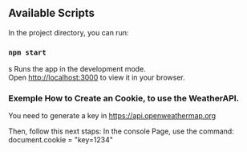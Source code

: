 ## Available Scripts

In the project directory, you can run:

### `npm start`
s
Runs the app in the development mode.\
Open [http://localhost:3000](http://localhost:3000) to view it in your browser.

### Exemple How to Create an Cookie, to use the WeatherAPI.

You need to generate a key in https://api.openweathermap.org

Then, follow this next staps:
  In the console Page, use the command:
    document.cookie = "key=1234"
